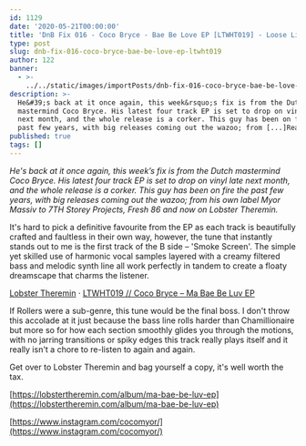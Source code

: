 ```yaml
---
id: 1129
date: '2020-05-21T00:00:00'
title: 'DnB Fix 016 - Coco Bryce - Bae Be Love EP [LTWHT019] - Loose Lips'
type: post
slug: dnb-fix-016-coco-bryce-bae-be-love-ep-ltwht019
author: 122
banner:
  - >-
    ../../static/images/importPosts/dnb-fix-016-coco-bryce-bae-be-love-ep-ltwht019/image1129.jpeg
description: >-
  He&#39;s back at it once again, this week&rsquo;s fix is from the Dutch
  mastermind Coco Bryce. His latest four track EP is set to drop on vinyl late
  next month, and the whole release is a corker. This guy has been on fire the
  past few years, with big releases coming out the wazoo; from [...]Read More...
published: true
tags: []
---
```

_He's back at it once again, this week’s fix is from the Dutch mastermind Coco Bryce. His latest four track EP is set to drop on vinyl late next month, and the whole release is a corker. This guy has been on fire the past few years, with big releases coming out the wazoo; from his own label Myor Massiv to 7TH Storey Projects, Fresh 86 and now on Lobster Theremin._

It's hard to pick a definitive favourite from the EP as each track is beautifully crafted and faultless in their own way, however, the tune that instantly stands out to me is the first track of the B side – 'Smoke Screen'. The simple yet skilled use of harmonic vocal samples layered with a creamy filtered bass and melodic synth line all work perfectly in tandem to create a floaty dreamscape that charms the listener.

[Lobster Theremin](https://soundcloud.com/lobster-theremin "Lobster Theremin") · [LTWHT019 // Coco Bryce – Ma Bae Be Luv EP](https://soundcloud.com/lobster-theremin/ltwht019-coco-bryce-ma-bae-be-luv-ep "LTWHT019 // Coco Bryce - Ma Bae Be Luv EP")

If Rollers were a sub-genre, this tune would be the final boss. I don't throw this accolade at it just because the bass line rolls harder than Chamillionaire but more so for how each section smoothly glides you through the motions, with no jarring transitions or spiky edges this track really plays itself and it really isn't a chore to re-listen to again and again.

Get over to Lobster Theremin and bag yourself a copy, it's well worth the tax.

[](https://lobstertheremin.com/album/ma-bae-be-luv-ep)[https://lobstertheremin.com/album/ma-bae-be-luv-ep](https://lobstertheremin.com/album/ma-bae-be-luv-ep)

[](https://www.instagram.com/cocomyor/)[https://www.instagram.com/cocomyor/](https://www.instagram.com/cocomyor/)